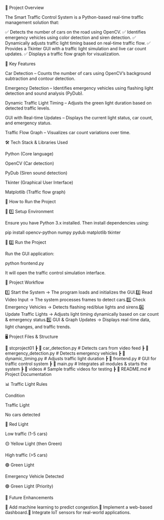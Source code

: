 📌 Project Overview

The Smart Traffic Control System is a Python-based real-time traffic management solution that:

✅ Detects the number of cars on the road using OpenCV.
✅ Identifies emergency vehicles using color detection and siren detection.
✅ Dynamically adjusts traffic light timing based on real-time traffic flow.
✅ Provides a Tkinter GUI with a traffic light simulation and live car count updates.
✅ Displays a traffic flow graph for visualization.

🎯 Key Features

Car Detection – Counts the number of cars using OpenCV’s background subtraction and contour detection.

Emergency Detection – Identifies emergency vehicles using flashing light detection and sound analysis (PyDub).

Dynamic Traffic Light Timing – Adjusts the green light duration based on detected traffic levels.

GUI with Real-time Updates – Displays the current light status, car count, and emergency status.

Traffic Flow Graph – Visualizes car count variations over time.

🛠 Tech Stack & Libraries Used

Python (Core language)

OpenCV (Car detection)

PyDub (Siren sound detection)

Tkinter (Graphical User Interface)

Matplotlib (Traffic flow graph)

🚀 How to Run the Project

🔹 1️⃣ Setup Environment

Ensure you have Python 3.x installed. Then install dependencies using:

pip install opencv-python numpy pydub matplotlib tkinter

🔹 2️⃣ Run the Project

Run the GUI application:

python frontend.py

It will open the traffic control simulation interface.

📸 Project Workflow

1️⃣ Start the System → The program loads and initializes the GUI.2️⃣ Read Video Input → The system processes frames to detect cars.3️⃣ Check Emergency Vehicles → Detects flashing red/blue lights and sirens.4️⃣ Update Traffic Lights → Adjusts light timing dynamically based on car count & emergency status.5️⃣ GUI & Graph Updates → Displays real-time data, light changes, and traffic trends.

🖥 Project Files & Structure

📂 stcproject01
 ┣ 📜 car_detection.py  # Detects cars from video feed
 ┣ 📜 emergency_detection.py  # Detects emergency vehicles
 ┣ 📜 dynamic_timing.py  # Adjusts traffic light duration
 ┣ 📜 frontend.py  # GUI for traffic control system
 ┣ 📜 main.py  # Integrates all modules & starts the system
 ┣ 📂 videos  # Sample traffic videos for testing
 ┣ 📜 README.md  # Project Documentation

📊 Traffic Light Rules

Condition

Traffic Light

No cars detected

🔴 Red Light

Low traffic (1-5 cars)

🟡 Yellow Light (then Green)

High traffic (>5 cars)

🟢 Green Light

Emergency Vehicle Detected

🟢 Green Light (Priority)

📢 Future Enhancements

🔹 Add machine learning to predict congestion.🔹 Implement a web-based dashboard.🔹 Integrate IoT sensors for real-world applications.